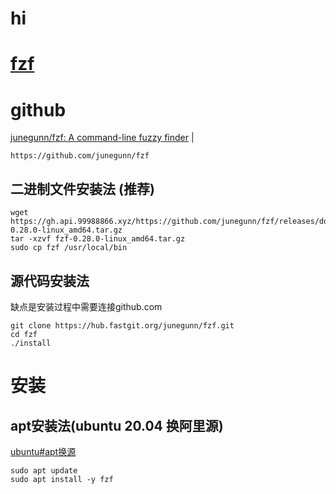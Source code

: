 # hi
# [fzf](readme.md)    

# github  
<a href="https://github.com/junegunn/fzf" target="_blank">junegunn/fzf: A command-line fuzzy finder</a>  |  <br>    
```  
https://github.com/junegunn/fzf  
```  

## 二进制文件安装法 (推荐)  
```
wget https://gh.api.99988866.xyz/https://github.com/junegunn/fzf/releases/download/0.28.0/fzf-0.28.0-linux_amd64.tar.gz  
tar -xzvf fzf-0.28.0-linux_amd64.tar.gz  
sudo cp fzf /usr/local/bin  
```

## 源代码安装法    
缺点是安装过程中需要连接github.com    
```  
git clone https://hub.fastgit.org/junegunn/fzf.git  
cd fzf  
./install  
```  

# 安装    
## apt安装法(ubuntu 20.04 换阿里源)    
[ubuntu#apt换源](ubuntu.md#apt换源)    
```  
sudo apt update  
sudo apt install -y fzf  
```  

